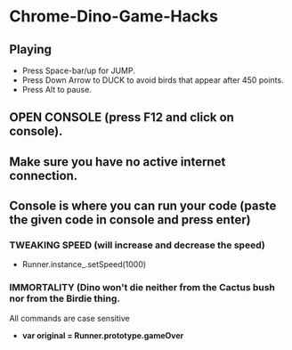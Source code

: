 # Chrome-Dino-Game-Hacks
## Playing 
* Press Space-bar/up for JUMP. 
* Press Down Arrow to DUCK to avoid birds that appear after 450 points.
* Press Alt to pause.
## OPEN CONSOLE (press F12 and click on console).
## Make sure you have no active internet connection.
## Console is where you can run your code (paste the given code in console and press enter)
### TWEAKING SPEED (will increase and decrease the speed)
* Runner.instance_.setSpeed(1000)
### IMMORTALITY (Dino won't die neither from the Cactus bush nor from the Birdie thing.
All commands are case sensitive
- **var original = Runner.prototype.gameOver**
